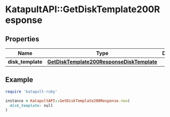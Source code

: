 # KatapultAPI::GetDiskTemplate200Response

## Properties

| Name | Type | Description | Notes |
| ---- | ---- | ----------- | ----- |
| **disk_template** | [**GetDiskTemplate200ResponseDiskTemplate**](GetDiskTemplate200ResponseDiskTemplate.md) |  |  |

## Example

```ruby
require 'katapult-ruby'

instance = KatapultAPI::GetDiskTemplate200Response.new(
  disk_template: null
)
```


